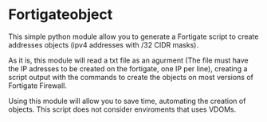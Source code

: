 # Fortigateobject

This simple python module allow you to generate a Fortigate script to create addresses objects (ipv4 addresses with /32 CIDR masks). 

As it is, this module will read a txt file as an agurment (The file must have the IP adresses to be created on the fortigate, one IP per line), creating a script output with the commands to create the objects on most versions of Fortigate Firewall. 

Using this module will allow you to save time, automating the creation of objects. This script does not consider enviroments that uses VDOMs. 

